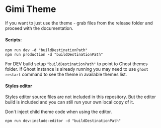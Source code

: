 
# Gimi Theme

If you want to just use the theme - grab files from the release folder
and proceed with the documentation.


#### Scripts:

```
npm run dev -d "buildDestinationPath"
npm run production -d "buildDestinationPath"
```
For DEV build setup `"buildDestinationPath"` to point to Ghost themes folder.
If Ghost instance is already running you may need to use `ghost restart` command to see the theme in available themes list.


#### Styles editor
Styles editor source files are not included in this repository.
But the editor build is included and you can still run your own local copy of it.

Don't inject child theme code when using the editor.
```
npm run dev:include-editor -d "buildDestinationPath"
```